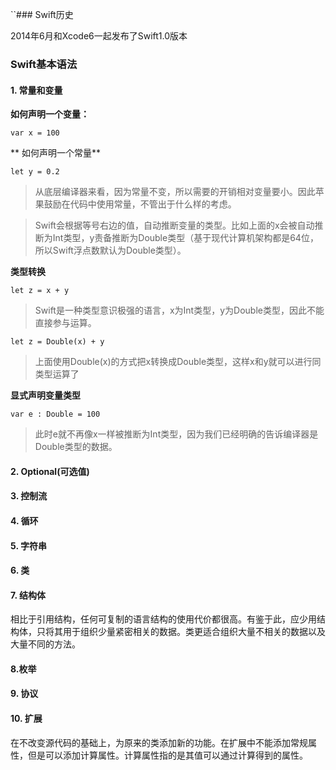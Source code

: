 ``### Swift历史

2014年6月和Xcode6一起发布了Swift1.0版本

### Swift基本语法

#### 1. 常量和变量

**如何声明一个变量：**

`var x = 100`

** 如何声明一个常量**

`let y = 0.2`

> 从底层编译器来看，因为常量不变，所以需要的开销相对变量要小。因此苹果鼓励在代码中使用常量，不管出于什么样的考虑。

> Swift会根据等号右边的值，自动推断变量的类型。比如上面的x会被自动推断为Int类型，y责备推断为Double类型（基于现代计算机架构都是64位，所以Swift浮点数默认为Double类型）。

  **类型转换**

  `let z = x + y`

>Swift是一种类型意识极强的语言，x为Int类型，y为Double类型，因此不能直接参与运算。

  `let z = Double(x) + y`

> 上面使用Double(x)的方式把x转换成Double类型，这样x和y就可以进行同类型运算了

  **显式声明变量类型**

  `var e : Double = 100`

> 此时e就不再像x一样被推断为Int类型，因为我们已经明确的告诉编译器是Double类型的数据。

#### 2. Optional\(可选值\)

#### 3. 控制流

#### 4. 循环

#### 5. 字符串

#### 6. 类

#### 7. 结构体

相比于引用结构，任何可复制的语言结构的使用代价都很高。有鉴于此，应少用结构体，只将其用于组织少量紧密相关的数据。类更适合组织大量不相关的数据以及大量不同的方法。

#### 8.枚举

#### 9. 协议

#### 10. 扩展
	
在不改变源代码的基础上，为原来的类添加新的功能。在扩展中不能添加常规属性，但是可以添加计算属性。计算属性指的是其值可以通过计算得到的属性。






